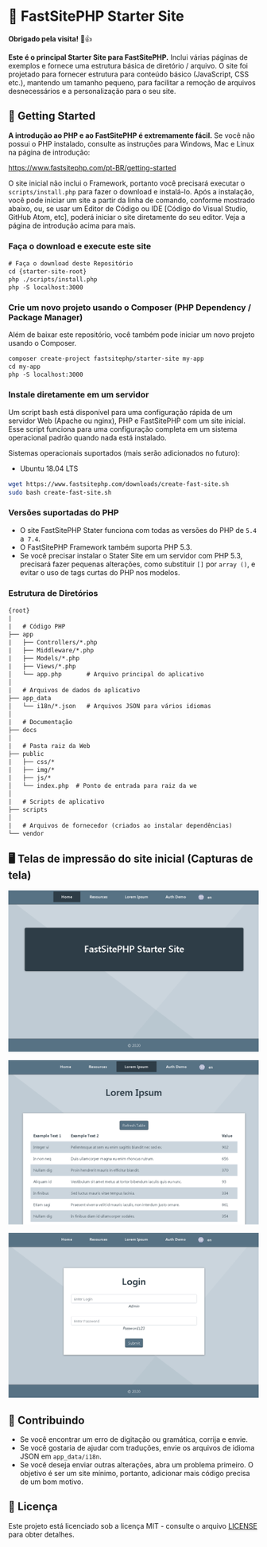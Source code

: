 # 🌟 FastSitePHP Starter Site

**Obrigado pela visita!** 🌠👍

**Este é o principal Starter Site para FastSitePHP.** Inclui várias páginas de exemplos e fornece uma estrutura básica de diretório / arquivo. O site foi projetado para fornecer estrutura para conteúdo básico (JavaScript, CSS etc.), mantendo um tamanho pequeno, para facilitar a remoção de arquivos desnecessários e a personalização para o seu site.

## :rocket: Getting Started

**A introdução ao PHP e ao FastSitePHP é extremamente fácil.** Se você não possui o PHP instalado, consulte as instruções para Windows, Mac e Linux na página de introdução:

https://www.fastsitephp.com/pt-BR/getting-started

O site inicial não inclui o Framework, portanto você precisará executar o `scripts/install.php` para fazer o download e instalá-lo. Após a instalação, você pode iniciar um site a partir da linha de comando, conforme mostrado abaixo, ou, se usar um Editor de Código ou IDE [Código do Visual Studio, GitHub Atom, etc], poderá iniciar o site diretamente do seu editor. Veja a página de introdução acima para mais.

### Faça o download e execute este site

~~~text
# Faça o download deste Repositório
cd {starter-site-root}
php ./scripts/install.php
php -S localhost:3000
~~~

### Crie um novo projeto usando o Composer (PHP Dependency / Package Manager)

Além de baixar este repositório, você também pode iniciar um novo projeto usando o Composer.

~~~text
composer create-project fastsitephp/starter-site my-app
cd my-app
php -S localhost:3000
~~~

### Instale diretamente em um servidor

Um script bash está disponível para uma configuração rápida de um servidor Web (Apache ou nginx), PHP e FastSitePHP com um site inicial. Esse script funciona para uma configuração completa em um sistema operacional padrão quando nada está instalado.

Sistemas operacionais suportados (mais serão adicionados no futuro):

* Ubuntu 18.04 LTS

~~~bash
wget https://www.fastsitephp.com/downloads/create-fast-site.sh
sudo bash create-fast-site.sh
~~~

### Versões suportadas do PHP

* O site FastSitePHP Stater funciona com todas as versões do PHP de `5.4` a` 7.4`.
* O FastSitePHP Framework também suporta PHP 5.3.
* Se você precisar instalar o Stater Site em um servidor com PHP 5.3, precisará fazer pequenas alterações, como substituir `[]` por `array ()`, e evitar o uso de tags curtas do PHP nos modelos.

### Estrutura de Diretórios

```text
{root}
|
|   # Código PHP
├── app
|   ├── Controllers/*.php
|   ├── Middleware/*.php
|   ├── Models/*.php
|   ├── Views/*.php
│   └── app.php       # Arquivo principal do aplicativo
│
|   # Arquivos de dados do aplicativo
├── app_data
│   └── i18n/*.json   # Arquivos JSON para vários idiomas
│
|   # Documentação
├── docs
│
|   # Pasta raiz da Web
├── public
|   ├── css/*
|   ├── img/*
|   ├── js/*
│   └── index.php  # Ponto de entrada para raiz da we
│
|   # Scripts de aplicativo
├── scripts
│
|   # Arquivos de fornecedor (criados ao instalar dependências)
└── vendor
```

## :desktop_computer: Telas de impressão do site inicial (Capturas de tela)

![Página inicial do site inicial](https://raw.githubusercontent.com/fastsitephp/static-files/master/img/starter_site/2020-01-10/home-page.png)

![Página de exemplo do site inicial](https://raw.githubusercontent.com/fastsitephp/static-files/master/img/starter_site/2020-01-10/data-page.png)

![Página de login do site inicial](https://raw.githubusercontent.com/fastsitephp/static-files/master/img/starter_site/2020-01-10/login-page.png)

## :handshake: Contribuindo

* Se você encontrar um erro de digitação ou gramática, corrija e envie.
* Se você gostaria de ajudar com traduções, envie os arquivos de idioma JSON em `app_data/i18n`.
* Se você deseja enviar outras alterações, abra um problema primeiro. O objetivo é ser um site mínimo, portanto, adicionar mais código precisa de um bom motivo.

## :memo: Licença

Este projeto está licenciado sob a licença MIT - consulte o arquivo [LICENSE](../LICENSE) para obter detalhes.
